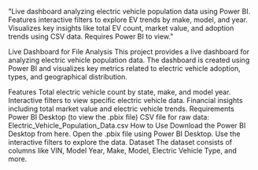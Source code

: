 "Live dashboard analyzing electric vehicle population data using Power BI. Features interactive filters to explore EV trends by make, model, and year. Visualizes key insights like total EV count, market value, and adoption trends using CSV data. Requires Power BI to view."

Live Dashboard for File Analysis
This project provides a live dashboard for analyzing electric vehicle population data. The dashboard is created using Power BI and visualizes key metrics related to electric vehicle adoption, types, and geographical distribution.

Features
Total electric vehicle count by state, make, and model year.
Interactive filters to view specific electric vehicle data.
Financial insights including total market value and electric vehicle trends.
Requirements
Power BI Desktop (to view the .pbix file)
CSV file for raw data: Electric_Vehicle_Population_Data.csv
How to Use
Download the Power BI Desktop from here.
Open the .pbix file using Power BI Desktop.
Use the interactive filters to explore the data.
Dataset
The dataset consists of columns like VIN, Model Year, Make, Model, Electric Vehicle Type, and more.
